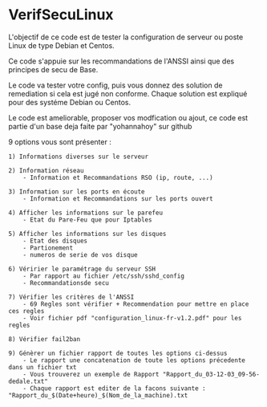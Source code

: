 # VerifSecuLinux
L'objectif de ce code est de tester la configuration de serveur ou poste Linux de type Debian et Centos.

Ce code s'appuie sur les recommandations de l'ANSSI ainsi que des principes de secu de Base.

Le code va tester votre config, puis vous donnez des solution de remediation si cela est jugé non conforme.
Chaque solution est expliqué pour des systéme Debian ou Centos.

Le code est ameliorable, proposer vos modfication ou ajout, ce code est partie d'un base deja faite par "yohannahoy" sur github

9 options vous sont présenter :

	1) Informations diverses sur le serveur
  
	2) Information réseau
		- Information et Recommandations RSO (ip, route, ...)
	
	3) Information sur les ports en écoute
		- Information et Recommandations sur les ports ouvert

	4) Afficher les informations sur le parefeu
		- Etat du Pare-Feu que pour Iptables

	5) Afficher les informations sur les disques
		- Etat des disques
		- Partionement
		- numeros de serie de vos disque

	6) Véririer le paramétrage du serveur SSH
		- Par rapport au fichier /etc/ssh/sshd_config
		- Recommandationsde secu

	7) Vérifier les critères de l'ANSSI 
		- 69 Regles sont vérifier + Recommendation pour mettre en place ces regles
		- Voir fichier pdf "configuration_linux-fr-v1.2.pdf" pour les regles

	8) Vérifier fail2ban

	9) Génèrer un fichier rapport de toutes les options ci-dessus
		- Le rapport une concatenation de toute les options précedente dans un fichier txt
		- Vous trouverez un exemple de Rapport "Rapport_du_03-12-03_09-56-dedale.txt"
		- Chaque rapport est editer de la facons suivante : "Rapport_du_$(Date+heure)_$(Nom_de_la_machine).txt 


